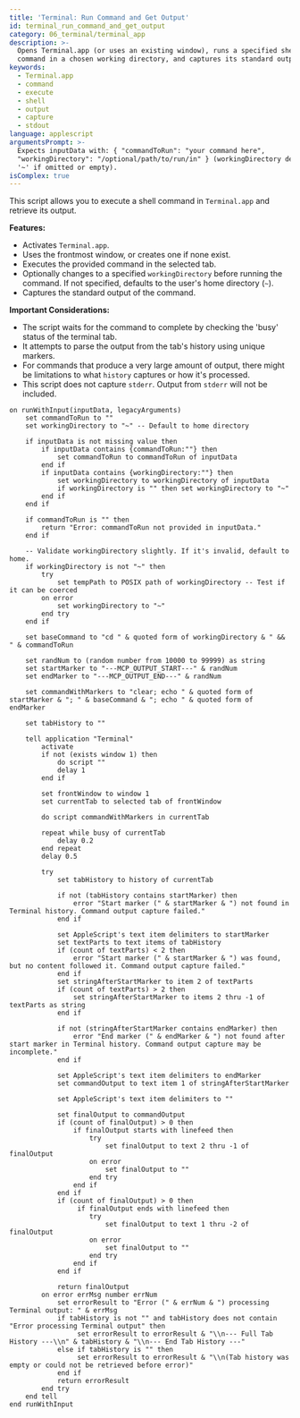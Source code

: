 ```yaml
---
title: 'Terminal: Run Command and Get Output'
id: terminal_run_command_and_get_output
category: 06_terminal/terminal_app
description: >-
  Opens Terminal.app (or uses an existing window), runs a specified shell
  command in a chosen working directory, and captures its standard output.
keywords:
  - Terminal.app
  - command
  - execute
  - shell
  - output
  - capture
  - stdout
language: applescript
argumentsPrompt: >-
  Expects inputData with: { "commandToRun": "your command here",
  "workingDirectory": "/optional/path/to/run/in" } (workingDirectory defaults to
  '~' if omitted or empty).
isComplex: true
---
```


This script allows you to execute a shell command in `Terminal.app` and retrieve its output.

**Features:**
- Activates `Terminal.app`.
- Uses the frontmost window, or creates one if none exist.
- Executes the provided command in the selected tab.
- Optionally changes to a specified `workingDirectory` before running the command. If not specified, defaults to the user's home directory (`~`).
- Captures the standard output of the command.

**Important Considerations:**
- The script waits for the command to complete by checking the 'busy' status of the terminal tab.
- It attempts to parse the output from the tab's history using unique markers.
- For commands that produce a very large amount of output, there might be limitations to what `history` captures or how it's processed.
- This script does not capture `stderr`. Output from `stderr` will not be included.

```applescript
on runWithInput(inputData, legacyArguments)
    set commandToRun to ""
    set workingDirectory to "~" -- Default to home directory

    if inputData is not missing value then
        if inputData contains {commandToRun:""} then
            set commandToRun to commandToRun of inputData
        end if
        if inputData contains {workingDirectory:""} then
            set workingDirectory to workingDirectory of inputData
            if workingDirectory is "" then set workingDirectory to "~"
        end if
    end if

    if commandToRun is "" then
        return "Error: commandToRun not provided in inputData."
    end if

    -- Validate workingDirectory slightly. If it's invalid, default to home.
    if workingDirectory is not "~" then
        try
            set tempPath to POSIX path of workingDirectory -- Test if it can be coerced
        on error
            set workingDirectory to "~"
        end try
    end if
    
    set baseCommand to "cd " & quoted form of workingDirectory & " && " & commandToRun
    
    set randNum to (random number from 10000 to 99999) as string
    set startMarker to "---MCP_OUTPUT_START---" & randNum
    set endMarker to "---MCP_OUTPUT_END---" & randNum
    
    set commandWithMarkers to "clear; echo " & quoted form of startMarker & "; " & baseCommand & "; echo " & quoted form of endMarker

    set tabHistory to ""

    tell application "Terminal"
        activate
        if not (exists window 1) then
            do script "" 
            delay 1 
        end if
        
        set frontWindow to window 1
        set currentTab to selected tab of frontWindow
        
        do script commandWithMarkers in currentTab
        
        repeat while busy of currentTab
            delay 0.2
        end repeat
        delay 0.5 

        try
            set tabHistory to history of currentTab
            
            if not (tabHistory contains startMarker) then
                error "Start marker (" & startMarker & ") not found in Terminal history. Command output capture failed."
            end if
            
            set AppleScript's text item delimiters to startMarker
            set textParts to text items of tabHistory
            if (count of textParts) < 2 then
                error "Start marker (" & startMarker & ") was found, but no content followed it. Command output capture failed."
            end if
            set stringAfterStartMarker to item 2 of textParts
            if (count of textParts) > 2 then
                set stringAfterStartMarker to items 2 thru -1 of textParts as string
            end if

            if not (stringAfterStartMarker contains endMarker) then
                error "End marker (" & endMarker & ") not found after start marker in Terminal history. Command output capture may be incomplete."
            end if
            
            set AppleScript's text item delimiters to endMarker
            set commandOutput to text item 1 of stringAfterStartMarker
            
            set AppleScript's text item delimiters to "" 
            
            set finalOutput to commandOutput
            if (count of finalOutput) > 0 then
                if finalOutput starts with linefeed then
                    try
                        set finalOutput to text 2 thru -1 of finalOutput
                    on error 
                        set finalOutput to ""
                    end try
                end if
            end if
            if (count of finalOutput) > 0 then
                 if finalOutput ends with linefeed then
                    try
                        set finalOutput to text 1 thru -2 of finalOutput
                    on error 
                        set finalOutput to ""
                    end try
                end if
            end if
            
            return finalOutput
        on error errMsg number errNum
            set errorResult to "Error (" & errNum & ") processing Terminal output: " & errMsg
            if tabHistory is not "" and tabHistory does not contain "Error processing Terminal output" then
                 set errorResult to errorResult & "\\n--- Full Tab History ---\\n" & tabHistory & "\\n--- End Tab History ---"
            else if tabHistory is "" then
                 set errorResult to errorResult & "\\n(Tab history was empty or could not be retrieved before error)"
            end if
            return errorResult
        end try
    end tell
end runWithInput
```
